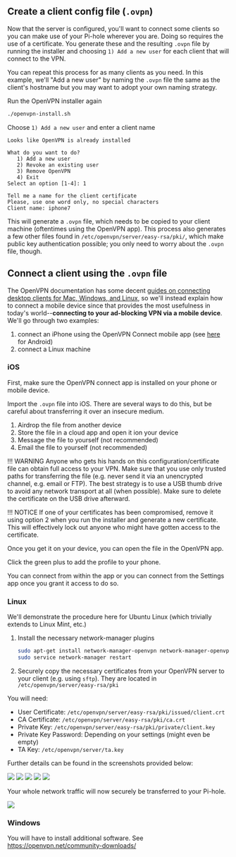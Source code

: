 ## Create a client config file (`.ovpn`)

Now that the server is configured, you'll want to connect some clients so you can make use of your Pi-hole wherever you are. Doing so requires the use of a certificate. You generate these and the resulting `.ovpn` file by running the installer and choosing `1) Add a new user` for each client that will connect to the VPN.

You can repeat this process for as many clients as you need. In this example, we'll "Add a new user" by naming the `.ovpn` file the same as the client's hostname but you may want to adopt your own naming strategy.

Run the OpenVPN installer again

```bash
./openvpn-install.sh
```

Choose `1) Add a new user` and enter a client name

```text
Looks like OpenVPN is already installed

What do you want to do?
   1) Add a new user
   2) Revoke an existing user
   3) Remove OpenVPN
   4) Exit
Select an option [1-4]: 1

Tell me a name for the client certificate
Please, use one word only, no special characters
Client name: iphone7
```

This will generate a `.ovpn` file, which needs to be copied to your client machine (oftentimes using the OpenVPN app). This process also generates a few other files found in `/etc/openvpn/server/easy-rsa/pki/`, which make public key authentication possible; you only need to worry about the `.ovpn` file, though.

## Connect a client using the `.ovpn` file

The OpenVPN documentation has some decent [guides on connecting desktop clients for Mac, Windows, and Linux](https://openvpn.net/vpn-server-resources/), so we'll instead explain how to connect a mobile device since that provides the most usefulness in today's world--**connecting to your ad-blocking VPN via a mobile device**. We'll go through two examples:

1. connect an iPhone using the OpenVPN Connect mobile app (see [here](android-client.md) for Android)
2. connect a Linux machine

### iOS

First, make sure the OpenVPN connect app is installed on your phone or mobile device.

Import the `.ovpn` file into iOS. There are several ways to do this, but be careful about transferring it over an insecure medium.

1. Airdrop the file from another device
2. Store the file in a cloud app and open it ion your device
3. Message the file to yourself (not recommended)
4. Email the file to yourself (not recommended)

!!! WARNING
    Anyone who gets his hands on this configuration/certificate file can obtain full access to your VPN. Make sure that you use only trusted paths for transferring the file (e.g. never send it via an unencrypted channel, e.g. email or FTP). The best strategy is to use a USB thumb drive to avoid any network transport at all (when possible). Make sure to delete the certificate on the USB drive afterward.

!!! NOTICE
    If one of your certificates has been compromised, remove it using option 2 when you run the installer and generate a new certificate. This will effectively lock out anyone who might have gotten access to the certificate.

Once you get it on your device, you can open the file in the OpenVPN app.

Click the green plus to add the profile to your phone.

You can connect from within the app or you can connect from the Settings app once you grant it access to do so.

### Linux

We'll demonstrate the procedure here for Ubuntu Linux (which trivially extends to Linux Mint, etc.)

1. Install the necessary network-manager plugins

    ```bash
    sudo apt-get install network-manager-openvpn network-manager-openvpn-gnome
    sudo service network-manager restart
    ```

2. Securely copy the necessary certificates from your OpenVPN server to your client (e.g. using `sftp`). They are located in `/etc/openvpn/server/easy-rsa/pki`

You will need:

* User Certificate: `/etc/openvpn/server/easy-rsa/pki/issued/client.crt`
* CA Certificate: `/etc/openvpn/server/easy-rsa/pki/ca.crt`
* Private Key: `/etc/openvpn/server/easy-rsa/pki/private/client.key`
* Private Key Password: Depending on your settings (might even be empty)
* TA Key: `/etc/openvpn/server/ta.key`

Further details can be found in the screenshots provided below:

![](/assets/img/guides/vpn/NetworkManager3.png)
![](/assets/img/guides/vpn/NetworkManager4.png)
![](/assets/img/guides/vpn/NetworkManager5.png)
![](/assets/img/guides/vpn/NetworkManager6.png)
![](/assets/img/guides/vpn/NetworkManager7.png)

Your whole network traffic will now securely be transferred to your Pi-hole.

![](/assets/img/guides/vpn/VPNclients.png)

### Windows

You will have to install additional software. See <https://openvpn.net/community-downloads/>
